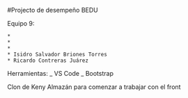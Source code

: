 #Projecto de desempeño BEDU

Equipo 9:

    *
    *
    *
    * Isidro Salvador Briones Torres
    * Ricardo Contreras Juárez

Herramientas:
_ VS Code
_ Bootstrap

Clon de Keny Almazán para comenzar a trabajar con el front
